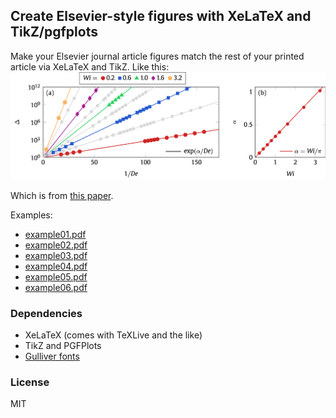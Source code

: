 ## Create Elsevier-style figures with XeLaTeX and TikZ/pgfplots

Make your Elsevier journal article figures match the rest of your printed article via XeLaTeX and TikZ. Like this:
![alt](example.png)

Which is from [this paper](https://comp-physics.group/papers/bryngelson-EJM-19.pdf).

Examples:
* [example01.pdf](example01.pdf)
* [example02.pdf](example02.pdf)
* [example03.pdf](example03.pdf)
* [example04.pdf](example04.pdf)
* [example05.pdf](example05.pdf)
* [example06.pdf](example06.pdf)

### Dependencies

* XeLaTeX (comes with TeXLive and the like)
* TikZ and PGFPlots
* [Gulliver fonts](https://www.google.com/search?q=gulliver+font+download)

### License

MIT
